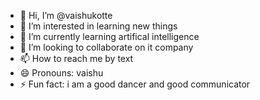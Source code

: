 - 👋 Hi, I’m @vaishukotte
- 👀 I’m interested in learning new things
- 🌱 I’m currently learning artifical intelligence
- 💞️ I’m looking to collaborate on it company
- 📫 How to reach me by text
- 😄 Pronouns: vaishu
- ⚡ Fun fact: i am a good dancer and good communicator

<!---
vaishukotte/vaishukotte is a ✨ special ✨ repository because its `README.md` (this file) appears on your GitHub profile.
You can click the Preview link to take a look at your changes.
--->
